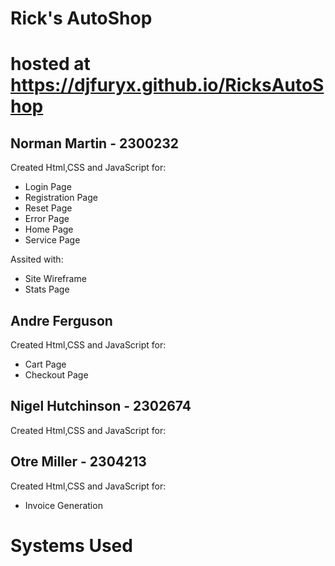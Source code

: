 # Rick's AutoShop
# hosted at https://djfuryx.github.io/RicksAutoShop

## Norman Martin - 2300232
 Created Html,CSS and JavaScript for:
* Login Page
* Registration Page
* Reset Page
* Error Page
* Home Page
* Service Page
  
 Assited with:
* Site Wireframe
* Stats Page

## Andre Ferguson
Created Html,CSS and JavaScript for:
* Cart Page
* Checkout Page

## Nigel Hutchinson - 2302674
 Created Html,CSS and JavaScript for:

## Otre Miller - 2304213
 Created Html,CSS and JavaScript for:
 * Invoice Generation



# Systems Used
